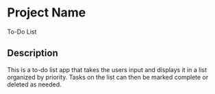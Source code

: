 # Project Name

To-Do List

## Description

This is a to-do list app that takes the users input and displays it in a list organized by priority. Tasks on the list can then be marked complete or deleted as needed.

